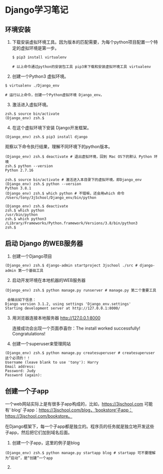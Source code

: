 # Django学习笔记



## 环境安装

1. 下载安装虚拟环境工具。因为版本的匹配需要，为每个python项目配置一个特定的虚拟环境是第一步。

   ```shell
   $ pip3 install virtualenv
   
   # 以上命令通过python的安装包工具 pip3来下载和安装虚拟环境工具 virtualenv
   ```

2. 创建一个Python3 虚拟环境。

```shell
$ virtualenv ./Django_env

# 运行以上命令，创建一个Python虚拟环境 Django_env。
```

3. 激活进入虚拟环境。

```shell
zsh.$ source bin/activate
(Django_env) zsh.$
```

4. 在这个虚拟环境下安装 Django开发框架。

```shell
(Django_env) zsh.$ pip3 install django
```



观察以下命令执行结果，理解不同环境下的python版本。

```shell
(Django_env) zsh.$ deactivate # 退出虚拟环境，回到 Mac OS下的默认 Python 环境
zsh.$ python --version
Python 2.7.16

zsh.$ source bin/activate # 激活进入本目录下的虚拟环境，即Django_env
(Django_env) zsh.$ python --version
Python 3.8.1
(Django_env) zsh.$ which python # 不错嘛，还会用which 命令
/Users/tony/3jSchool/Django_env/bin/python

(Django_env) zsh.$ deactivate
zsh.$ which python
/usr/bin/python
zsh.$ which python3
/Library/Frameworks/Python.framework/Versions/3.8/bin/python3
zsh.$ 

```



## 启动 Django 的WEB服务器



1. 创建一个Django项目

```shell
(Django_env) zsh.$ django-admin startproject 3jschool ./src # django-admin 第一个基础工具
```

2. 启动开发环境在本地机器的WEB服务器

```shell
(Django_env) zsh.$ python manage.py runserver # manage.py 第二个重要工具

 会输出如下信息：
Django version 3.1.2, using settings 'Django_env.settings'
Starting development server at http://127.0.0.1:8000/
```

3. 用浏览器连接本地服务器 http://127.0.0.1:8000

   连接成功会出现一个页面恭喜你：The install worked successfully! Congratulations!

   

4. 创建一个superuser来管理网站

```shell
(Django_env) zsh.$ python manage.py createsuperuser # createsuperuser 这个必须的！！
Username (leave blank to use 'tony'): Harry
Email address: 
Password: Judy
Password (again): 
```



## 创建一个子app

一个web网站实际上是有很多子app构成的，比如，https://3jschool.com 可能有‘ blog’ 子app：https://3jschool.com/blog，‘bookstore‘子app：https://3jschool.com/bookstore。

在Django框架下，每一个子app都是独立的。程序员的任务就是独立地开发这些子app，然后把它们加到域名后面。

1. 创建一个子app，这里的例子是blog

```shell
(Django_env) zsh.$ python manage.py startapp blog # startapp 可不要理解为“启动”，是“创建”一个app
```

2. 